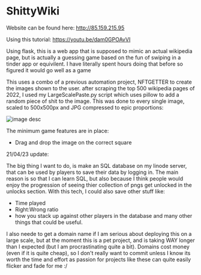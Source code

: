 # ShittyWiki

Website can be found here: http://85.159.215.95


Using this tutorial: https://youtu.be/dam0GPOAvVI

Using flask, this is a web app that is supposed to mimic an actual wikipedia page, but is actually a guessing game based on the fun of swiping in a tinder app or equivilent. I have literally spent hours doing that before so figured it would go well as a game

This uses a combo of a previous automation project, NFTGETTER to create the images shown to the user.
after scraping  the top 500 wikipedia pages of 2022, I used my LargeScalePaste.py script which uses pillow to add a random piece of shit to the image. This was done to every single image, scaled to 500x500px and JPG compressed to epic proportions:

![image desc](./lol.gif)

The minimum game features are in place:
- Drag and drop the image on the correct square

21/04/23 update:

The big thing I want to do, is make an SQL database on my linode server, that can be used by players to save their data by logging in.
The main reason is so that I can learn SQL, but also because I think people would enjoy the progression of seeing thier collection of pngs get unlocked in the unlocks section. With this tech, I could also save other stuff like:
- Time played
- Right:Wrong ratio
- how you stack up against other players in the database
and many other things that could be useful.

I also neede to get a domain name if I am serious about deploying this on a large scale, but at the moment this is a pet project, and is taking WAY longer than I expected (but I am procrastinating quite a bit). Domains cost money (even if it is quite cheap), so I don't really want to commit unless I know its worth the time and effort as passion for projects like these can quite easily flicker and fade for me :/
